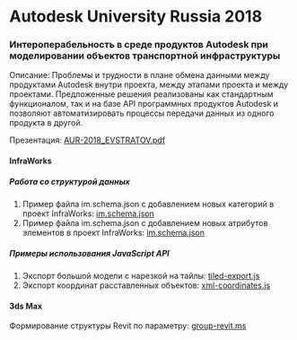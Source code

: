 # Autodesk University Russia 2018
### Интероперабельность в среде продуктов Autodesk при моделировании объектов транспортной инфраструктуры 

Описание: Проблемы и трудности в плане обмена данными между продуктами Autodesk внутри проекта, между этапами проекта и между проектами. Предложенные решения реализованы как стандартным функционалом, так и на базе API программных продуктов Autodesk и позволяют автоматизировать процессы передачи данных из одного продукта в другой.

Презентация: [AUR-2018_EVSTRATOV.pdf](/ppt/InteroperabilityAutodeskInfrastructure.pdf)

#### InfraWorks
##### Работа со структурой данных
1. Пример файла im.schema.json с добавлением новых категорий в проект InfraWorks: [im.schema.json](/infraworks/classes/im.schema.json)
2. Пример файла im.schema.json с добавлением новых атрибутов элементов в проект InfraWorks: [im.schema.json](/infraworks/attributes/im.schema.json)
##### Примеры использования JavaScript API
1. Экспорт большой модели с нарезкой на тайлы: [tiled-export.js](/infraworks/js-api/tiled-export.js)
2. Экспорт координат расставленных объектов: [xml-coordinates.js](/infraworks/js-api/xml-coordinates.js)

#### 3ds Max
Формирование структуры Revit по параметру: [group-revit.ms](/3dsmax/group-revit.ms)
